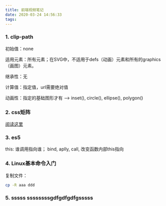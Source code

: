```yaml
---
title: 前端视频笔记
date: 2020-03-24 14:56:33
tags:
---
```


### 1. clip-path

初始值：none

适用元素：所有元素；在SVG中，不适用于defs（动画）元素和所有的graphics（画图）元素。

继承性：无

计算值：指定值，url需要绝对值

动画性：指定的基础图形才有 --> inset(), circle(), ellipse(), polygon()

### 2. css矩阵

[阅读这里](https://www.zhangxinxu.com/wordpress/2012/06/css3-transform-matrix-%e7%9f%a9%e9%98%b5/m)

### 3. es5
this: 谁调用指向谁；
bind, aplly, call, 改变函数内部this指向

### 4. Linux基本命令入门
复制文件：
```bash
cp -R aaa ddd
```

### 5. sssss  ssssssssgdfgdfgdfgsssss
